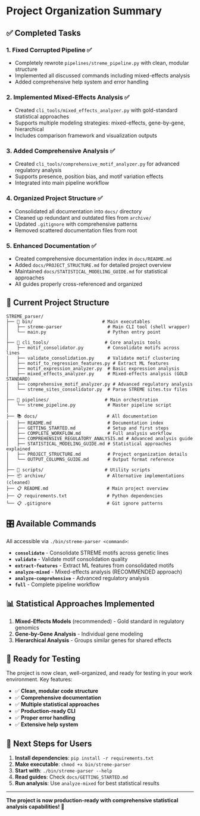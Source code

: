 # Project Organization Summary

## ✅ Completed Tasks

### 1. **Fixed Corrupted Pipeline** ✅
- Completely rewrote `pipelines/streme_pipeline.py` with clean, modular structure
- Implemented all discussed commands including mixed-effects analysis
- Added comprehensive help system and error handling

### 2. **Implemented Mixed-Effects Analysis** ✅ 
- Created `cli_tools/mixed_effects_analyzer.py` with gold-standard statistical approaches
- Supports multiple modeling strategies: mixed-effects, gene-by-gene, hierarchical
- Includes comparison framework and visualization outputs

### 3. **Added Comprehensive Analysis** ✅
- Created `cli_tools/comprehensive_motif_analyzer.py` for advanced regulatory analysis
- Supports presence, position bias, and motif variation effects
- Integrated into main pipeline workflow

### 4. **Organized Project Structure** ✅
- Consolidated all documentation into `docs/` directory
- Cleaned up redundant and outdated files from `archive/`
- Updated `.gitignore` with comprehensive patterns
- Removed scattered documentation files from root

### 5. **Enhanced Documentation** ✅
- Created comprehensive documentation index in `docs/README.md`
- Added `docs/PROJECT_STRUCTURE.md` for detailed project overview
- Maintained `docs/STATISTICAL_MODELING_GUIDE.md` for statistical approaches
- All guides properly cross-referenced and organized

## 🎯 **Current Project Structure**

```
STREME_parser/
├── 📁 bin/                          # Main executables
│   ├── streme-parser                 # Main CLI tool (shell wrapper)
│   └── main.py                       # Python entry point
│
├── 🔧 cli_tools/                     # Core analysis tools
│   ├── motif_consolidator.py         # Consolidate motifs across lines
│   ├── validate_consolidation.py     # Validate motif clustering
│   ├── motif_to_regression_features.py # Extract ML features
│   ├── motif_expression_analyzer.py  # Basic expression analysis
│   ├── mixed_effects_analyzer.py     # Mixed-effects analysis (GOLD STANDARD)
│   ├── comprehensive_motif_analyzer.py # Advanced regulatory analysis
│   └── streme_sites_consolidator.py  # Parse STREME sites.tsv files
│
├── 🚀 pipelines/                     # Main orchestration
│   └── streme_pipeline.py            # Master pipeline script
│
├── 📚 docs/                          # All documentation
│   ├── README.md                     # Documentation index
│   ├── GETTING_STARTED.md            # Setup and first steps
│   ├── COMPLETE_WORKFLOW.md          # Full analysis workflow
│   ├── COMPREHENSIVE_REGULATORY_ANALYSIS.md # Advanced analysis guide
│   ├── STATISTICAL_MODELING_GUIDE.md # Statistical approaches explained
│   ├── PROJECT_STRUCTURE.md          # Project organization details
│   └── OUTPUT_COLUMNS_GUIDE.md       # Output format reference
│
├── 📜 scripts/                       # Utility scripts
├── 📦 archive/                       # Alternative implementations (cleaned)
├── 📋 README.md                      # Main project overview
├── 📋 requirements.txt               # Python dependencies
└── 📋 .gitignore                     # Git ignore patterns
```

## 🎛️ **Available Commands**

All accessible via `./bin/streme-parser <command>`:

- **`consolidate`** - Consolidate STREME motifs across genetic lines
- **`validate`** - Validate motif consolidation quality  
- **`extract-features`** - Extract ML features from consolidated motifs
- **`analyze-mixed`** - Mixed-effects analysis (RECOMMENDED approach)
- **`analyze-comprehensive`** - Advanced regulatory analysis
- **`full`** - Complete pipeline workflow

## 📊 **Statistical Approaches Implemented**

1. **Mixed-Effects Models** (recommended) - Gold standard in regulatory genomics
2. **Gene-by-Gene Analysis** - Individual gene modeling
3. **Hierarchical Analysis** - Groups similar genes for shared effects

## 🚀 **Ready for Testing**

The project is now clean, well-organized, and ready for testing in your work environment. Key features:

- ✅ **Clean, modular code structure**
- ✅ **Comprehensive documentation**
- ✅ **Multiple statistical approaches**
- ✅ **Production-ready CLI**
- ✅ **Proper error handling**
- ✅ **Extensive help system**

## 📖 **Next Steps for Users**

1. **Install dependencies**: `pip install -r requirements.txt`
2. **Make executable**: `chmod +x bin/streme-parser`  
3. **Start with**: `./bin/streme-parser --help`
4. **Read guides**: Check `docs/GETTING_STARTED.md`
5. **Run analysis**: Use `analyze-mixed` for best statistical results

---

**The project is now production-ready with comprehensive statistical analysis capabilities! 🎉**